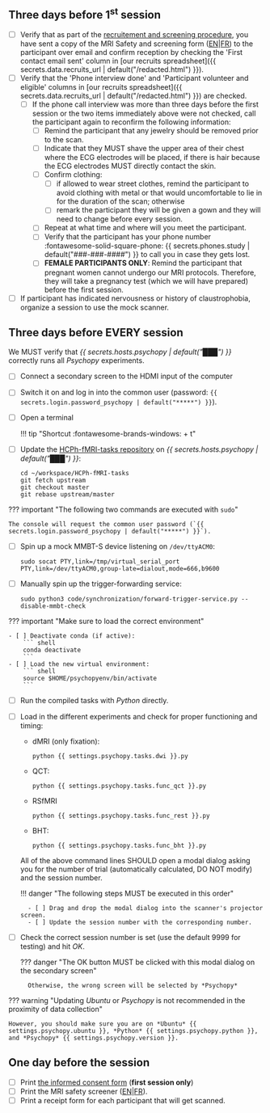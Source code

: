 ## Three days before 1<sup>st</sup> session

- [ ] Verify that as part of the [recruitement and screening procedure](../recruitment-scheduling-screening/recruitment.md), you have sent a copy of the MRI Safety and screening form ([EN](../assets/files/safety_form_EN.pdf)|[FR](../assets/files/safety_form_FR.pdf)) to the participant over email and confirm reception by checking the 'First contact email sent' column in [our recruits spreadsheet]({{ secrets.data.recruits_url | default("/redacted.html") }}).
- [ ] Verify that the 'Phone interview done' and 'Participant volunteer and eligible' columns in [our recruits spreadsheet]({{ secrets.data.recruits_url | default("/redacted.html") }}) are checked.
    - [ ] If the phone call interview was more than three days before the first session or the two items immediately above were not checked, call the participant again to reconfirm the following information:
        - [ ] Remind the participant that any jewelry should be removed prior to the scan.
        - [ ] Indicate that they MUST shave the upper area of their chest where the ECG electrodes will be placed, if there is hair because the ECG electrodes MUST directly contact the skin.
        - [ ] Confirm clothing:
            - [ ] if allowed to wear street clothes, remind the participant to avoid clothing with metal or that would uncomfortable to lie in for the duration of the scan; otherwise
            - [ ] remark the participant they will be given a gown and they will need to change before every session.
        - [ ] Repeat at what time and where will you meet the participant.
        - [ ] Verify that the participant has your phone number :fontawesome-solid-square-phone: {{ secrets.phones.study | default("###-###-####") }} to call you in case they gets lost.
        - [ ] **FEMALE PARTICIPANTS ONLY**: Remind the participant that pregnant women cannot undergo our MRI protocols. Therefore, they will take a pregnancy test (which we will have prepared) before the first session.
- [ ] If participant has indicated nervousness or history of claustrophobia, organize a session to use the mock scanner.

## Three days before EVERY session

We MUST verify that *{{ secrets.hosts.psychopy | default("███") }}* correctly runs all *Psychopy* experiments.

- [ ] Connect a secondary screen to the HDMI input of the computer
- [ ] Switch it on and log in into the common user (password: `{{ secrets.login.password_psychopy | default("*****") }}`).
- [ ] Open a terminal

    !!! tip "Shortcut <span class='keypress'>:fontawesome-brands-windows:</span> + <span class='keypress'>t</span>"

- [ ] Update the [HCPh-fMRI-tasks repository](https://github.com/TheAxonLab/HCPh-fMRI-tasks) on *{{ secrets.hosts.psychopy | default("███") }}*:
    ```
    cd ~/workspace/HCPh-fMRI-tasks
    git fetch upstream
    git checkout master
    git rebase upstream/master
    ```

??? important "The following two commands are executed with `sudo`"

    The console will request the common user password (`{{ secrets.login.password_psychopy | default("*****") }}`).

- [ ] Spin up a mock MMBT-S device listening on `/dev/ttyACM0`:
    ``` shell
    sudo socat PTY,link=/tmp/virtual_serial_port PTY,link=/dev/ttyACM0,group-late=dialout,mode=666,b9600
    ```
- [ ] Manually spin up the trigger-forwarding service:
    ``` shell
    sudo python3 code/synchronization/forward-trigger-service.py --disable-mmbt-check
    ```

??? important "Make sure to load the correct environment"

    - [ ] Deactivate conda (if active):
        ``` shell
        conda deactivate
        ```
    - [ ] Load the new virtual environment:
        ``` shell
        source $HOME/psychopyenv/bin/activate
        ```

- [ ] Run the compiled tasks with *Python* directly.
- [ ] Load in the different experiments and check for proper functioning and timing:
    - dMRI (only fixation):
        ``` shell
        python {{ settings.psychopy.tasks.dwi }}.py
        ```
    - QCT:
        ``` shell
        python {{ settings.psychopy.tasks.func_qct }}.py
        ```
    - RSfMRI
        ``` shell
        python {{ settings.psychopy.tasks.func_rest }}.py
        ```
    - BHT:
        ``` shell
        python {{ settings.psychopy.tasks.func_bht }}.py
        ```

    All of the above command lines SHOULD open a modal dialog asking you for the number of trial (automatically calculated, DO NOT modify) and the session number.

    !!! danger "The following steps MUST be executed in this order"

        - [ ] Drag and drop the modal dialog into the scanner's projector screen.
        - [ ] Update the session number with the corresponding number.

- [ ] Check the correct session number is set (use the default 9999 for testing) and hit *OK*.

    ??? danger "The OK button MUST be clicked with this modal dialog on the secondary screen"

        Otherwise, the wrong screen will be selected by *Psychopy*

??? warning "Updating *Ubuntu* or *Psychopy* is not recommended in the proximity of data collection"

    However, you should make sure you are on *Ubuntu* {{ settings.psychopy.ubuntu }}, *Python* {{ settings.psychopy.python }}, and *Psychopy* {{ settings.psychopy.version }}.

## One day before the session

- [ ] Print [the informed consent form](../assets/files/icf_FR.pdf) (**first session only**)
- [ ] Print the MRI safety screener ([EN](../assets/files/safety_form_EN.pdf)|[FR](../assets/files/safety_form_FR.pdf)).
- [ ] Print a receipt form for each participant that will get scanned.
